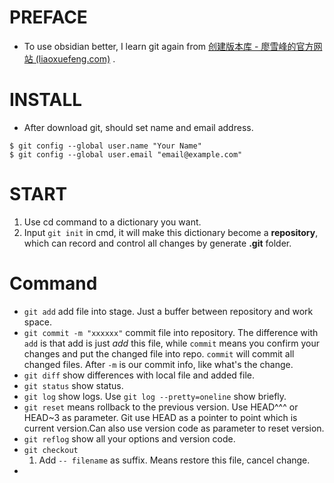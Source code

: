 # PREFACE
- To use obsidian better, I learn git again from [创建版本库 - 廖雪峰的官方网站 (liaoxuefeng.com)](https://www.liaoxuefeng.com/wiki/896043488029600/896827951938304) .
# INSTALL

- After download git, should set name and email address.
```
$ git config --global user.name "Your Name"
$ git config --global user.email "email@example.com"
```

# START
1. Use cd command to a dictionary you want.
2. Input `git init` in cmd, it will make this dictionary become a **repository**, which can record and control all changes by generate **.git** folder.
# Command
- `git add` add file into stage. Just a buffer between repository and work space.
- `git commit -m "xxxxxx"` commit file into repository. The difference with `add` is that add is just _add_ this file, while `commit` means you confirm your changes and put the changed file into repo. `commit` will commit all changed files. After `-m`  is our commit info, like what's the change. 
- `git diff` show differences with local file and added file.
- `git status` show status.
- `git log` show logs. Use `git log --pretty=oneline` show briefly.
- `git reset` means rollback to the previous version. Use HEAD^^^ or HEAD~3 as parameter. Git use HEAD as a pointer to point which is current version.Can also use version code as parameter to reset version.
- `git reflog` show all your options and version code.
- `git checkout`
	1. Add `-- filename` as suffix. Means restore this file, cancel change.
- 